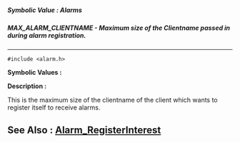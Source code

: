 ##### Symbolic Value : Alarms
##### MAX_ALARM_CLIENTNAME - Maximum size of the Clientname passed in during alarm registration.
---
```
#include <alarm.h>
```

**Symbolic Values :**



**Description :**

This is the maximum size of the clientname of the client which wants to register itself to receive alarms.


**See Also :**
[Alarm_RegisterInterest](/domino-c-api-docs/reference/Func/Alarm_RegisterInterest)
---
